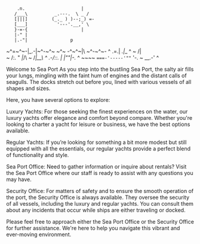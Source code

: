         .n.                     |
       /___\          _.---.  \ _ /
       [|||]         (_._ ) )--;_) =-
       [___]           '---'.__,' \
       }-=-{                    |
       |-" |
       |.-"|                p
~^=~^~-|_.-|~^-~^~ ~^~ -^~^~|\ ~^-~^~-
^   .=.| _.|__  ^       ~  /| \
 ~ /:. \" _|_/\    ~      /_|__\  ^
.-/::.  |   |""|-._    ^   ~~~~
  `===-'-----'""`  '-.              ~
                 __.-'      ^

Welcome to Sea Port
As you step into the bustling Sea Port, the salty air fills your lungs, mingling with the faint hum of engines and the distant calls of seagulls. The docks stretch out before you, lined with various vessels of all shapes and sizes.

Here, you have several options to explore:

Luxury Yachts: For those seeking the finest experiences on the water, our luxury yachts offer elegance and comfort beyond compare. Whether you're looking to charter a yacht for leisure or business, we have the best options available.

Regular Yachts: If you’re looking for something a bit more modest but still equipped with all the essentials, our regular yachts provide a perfect blend of functionality and style.

Sea Port Office: Need to gather information or inquire about rentals? Visit the Sea Port Office where our staff is ready to assist with any questions you may have.

Security Office: For matters of safety and to ensure the smooth operation of the port, the Security Office is always available. They oversee the security of all vessels, including the luxury and regular yachts. You can consult them about any incidents that occur while ships are either traveling or docked.

Please feel free to approach either the Sea Port Office or the Security Office for further assistance. We're here to help you navigate this vibrant and ever-moving environment.


